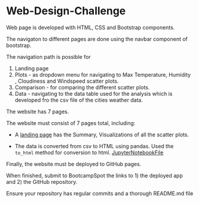# Web-Design-Challenge
Web page is developed with HTML, CSS and Bootstrap components.

The navigaton to different pages are done using the navbar component of bootstrap.

The navigation path is possible for
 1) Landing page
 2) Plots - as dropdown menu for navigating to Max Temperature, Humidity , Cloudiness and Windspeed scatter plots.
 3) Comparison - for comparing the different scatter plots.
 4) Data - navigating to the data table used for the analysis which is developed fro the csv file of the cities weather data.

The website has 7 pages.

The website must consist of 7 pages total, including:

* A [landing page](#index.html) has the Summary, Visualizations of all the scatter plots.
  
* The data is converted from csv to HTML using pandas. Used the `to_html` method for conversion to html. [JupyterNotebookFile](Convert_CSVtoHTML_Table.ipynb)

Finally, the website must be deployed to GitHub pages.

When finished, submit to BootcampSpot the links to 1) the deployed app and 2) the GitHub repository.

Ensure your repository has regular commits and a thorough README.md file


